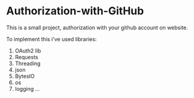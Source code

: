# Authorization-with-GitHub
This is a small project, authorization with your github account on website.

To implement this i've used libraries:


1. OAuth2 lib 
2. Requests 
3. Threading 
4. json
5. BytesIO
6. os
7. logging
...
